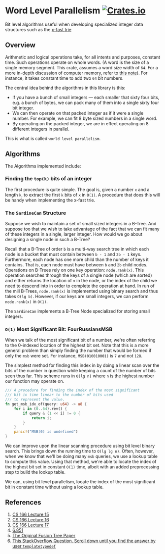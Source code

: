 # Word Level Parallelism [![Crates.io][crates-badge]][crates-url]

Bit level algorithms  useful when developing specialized integer data structures such as the [x-fast trie](http://web.stanford.edu/class/archive/cs/cs166/cs166.1166/lectures/15/Small15.pdf)

## Overview

Arithmetic and logical operations take, for all intents and purposes, constant time. Such operations operate on whole words. (A word is the size of a single memory segment. This crate, assumes a word size width of `64`. For a more in-depth discussion of computer memory, refer to [this note](https://akkadia.org/drepper/cpumemory.pdf)). For instance, it takes constant time to add two `64` bit numbers.

The central idea behind the algorithms in this library  is this:

* If you have a bunch of small integers — each smaller that sixty four bits, e.g. a bunch of bytes, we can pack many of them into a single sixty four bit integer.
* We can then operate on that packed integer as if it were a single number. For example, we can fit 8 byte sized numbers in a single word.
* By operating on the packed integer, we are in effect operating on 8 different integers in parallel.

This is what is called `world level parallelism`.

## Algorithms

The Algorithms implemented include:

### Finding the `top(k)` bits of an integer

The first procedure is quite simple. The goal is, given a number `x` and a length `k`, to extract the first `k` bits of `x` in `O(1)`. A procedure that does this will be handy when implementing the x-fast trie.

### The `SardineCan` Structure

Suppose we wish to maintain a set of small sized integers in a B-Tree. And suppose too that we wish to take advantage of the fact that we can fit many of these integers in a single, larger integer. How would we go about designing a single node in such a B-Tree?

Recall that a B-Tree of order `b` is a multi-way search tree in which each node is a bucket that must contain between `b - 1` and `2b - 1` keys. Furthermore, each node has one more child than the number of keys it contains. That is, each node must have between `b` and `2b` child nodes. Operations on B-Trees rely on one key operation: `node.rank(x)`. This operation searches through the keys of a single node (which are sorted) and either returns the location of `x` in the node, or the index of the child we need to descend into in order to complete the operation at hand. In run of the mill B-Trees, `node.rank(x)` is implemented using binary search and thus takes `O(lg b)`. However, if our keys are small integers, we can perform `node.rank(x)` in `O(1)`.

The `SardineCan` implements a B-Tree Node specialized for storing small integers.

### `O(1)` Most Significant Bit: FourRussiansMSB

When we talk of the most significant bit of a number, we're often referring to the 0-indexed location of the highest bit set. Note that this is a more general problem than simply finding the number that would be formed if only the `msb` were set. For instance, `MSB(010010001)` is `7` and not `128`.

The simplest method for finding this index in by doing a linear scan over the bits of the number in question while keeping a count of the number of bits seen thus far. This scheme runs in `O(lg n)` where `n` is the highest number our function may operate on.

```rust
/// A procedure for finding the index of the most significant
/// bit in time linear to the number of bits used
/// to represent the value.
fn get_msb_idx_of(query: u64) -> u8 {
    for i in (0..64).rev() {
        if query & (1 << i) != 0 {
            return i;
        }
    }
    panic!("MSB(0) is undefined")
}
```

We can improve upon the linear scanning procedure using bit level binary search. This brings down the running time to `O(lg lg n)`. Often, however, when we know that we'll be doing many `msb` queries, we use a lookup table to compute this value. Using that method, we're able to locate the index of the highest bit set in constant  `O(1)` time, albeit with an added preprocessing step to build the lookup table.

We can, using bit level parallelism, locate the index of the most significant bit in constant time without using a lookup table.

## References

1. [CS 166 Lecture 15](http://web.stanford.edu/class/archive/cs/cs166/cs166.1196/lectures/15/Slides15.pdf)
2. [CS 166 Lecture 16](http://web.stanford.edu/class/archive/cs/cs166/cs166.1196/lectures/16/Slides16.pdf)
3. [CS 166 Lecture 17](http://web.stanford.edu/class/archive/cs/cs166/cs166.1196/lectures/17/Slides17.pdf)
4. [6.851](http://courses.csail.mit.edu/6.851/fall17/scribe/lec12.pdf)
5. [The Original Fusion Tree Paper](https://reader.elsevier.com/reader/sd/pii/0022000093900404?token=1610EF62181DAC974715067B85459A4709A9BC64E39827CE0369C6C8E18540DFD1DBAD38BEE35BFF95C4C05E45A1D1D5)
6. [This StackOverflow Question. Scroll down until you find the answer by user `templatetypedef`](https://stackoverflow.com/questions/3878320/understanding-fusion-trees)

[crates-badge]: https://img.shields.io/crates/v/bit-parallelism.svg
[crates-url]: https://crates.io/crates/bit-parallelism
